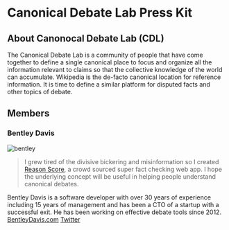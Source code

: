 
# Canonical Debate Lab Press Kit
## About Canonocal Debate Lab (CDL)
The Canonical Debate Lab is a community of people that have come together to define a single canonical place to focus and organize all the information relevant to claims so that the collective knowledge of the world can accumulate. Wikipedia is the de-facto canonical location for reference information. It is time to define a similar platform for disputed facts and other topics of debate.
## Members
### Bentley Davis
![bentley](https://avatars0.githubusercontent.com/u/1606382?s=460&v=4)

> I grew tired of the divisive bickering and misinformation so I created [Reason Score](https://reasonscore.com/), a crowd sourced super fact checking web app. I hope the underlying concept will be useful in helping people understand canonical debates.

Bentley Davis is a software developer with over 30 years of experience including 15 years of management and has been a CTO of a startup with a successful exit. He has been working on effective debate tools since 2012. 
[BentleyDavis.com](https://BentleyDavis.com)
[Twitter](https://twitter.com/bntlyd)
